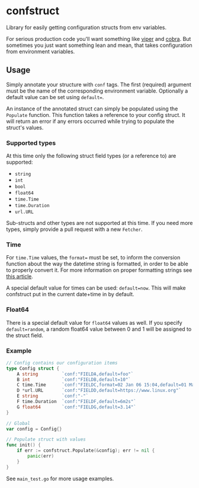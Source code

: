 # confstruct

Library for easily getting configuration structs from env variables.

For serious production code you'll want something like
[viper](https://github.com/spf13/viper) and
[cobra](https://github.com/spf13/cobra). But sometimes you just want
something lean and mean, that takes configuration from environment
variables.

## Usage

Simply annotate your structure with `conf` tags. The first (required)
argument must be the name of the corresponding environment variable.
Optionally a default value can be set using `default=`.

An instance of the annotated struct can simply be populated using
the `Populate` function. This function takes a reference to your
config struct. It will return an error if any errors occurred while
trying to populate the struct's values.

### Supported types

At this time only the following struct field types (or a reference to)
are supported:

* `string`
* `int`
* `bool`
* `float64`
* `time.Time`
* `time.Duration`
* `url.URL`

Sub-structs and other types are not supported at this time. If you
need more types, simply provide a pull request with a new `Fetcher`.

### Time

For `time.Time` values, the `format=` must be set, to inform the
conversion function about the way the datetime string is formatted,
in order to be able to properly convert it. For more information on
proper formatting strings see
[this article](https://programming.guide/go/format-parse-string-time-date-example.html).

A special default value for times can be used: `default=now`. This
will make confstruct put in the current date+time in by default.

### Float64

There is a special default value for `float64` values as well. If
you specify `default=random`, a random float64 value between 0 and 1
will be assigned to the struct field.

### Example

```go
// Config contains our configuration items
type Config struct {
    A string         `conf:"FIELDA,default=foo"`
    B int            `conf:"FIELDB,default=10"`
    C time.Time      `conf:"FIELDC,format=02 Jan 06 15:04,default=01 May 20 11:11"`
    D *url.URL       `conf:"FIELDD,default=https://www.linux.org"`
    E string         `conf:"-"`
    F time.Duration  `conf:"FIELDF,default=6m2s"`
    G float64        `conf:"FIELDG,default=3.14"`
}

// Global
var config = Config{}

// Populate struct with values
func init() {
    if err := confstruct.Populate(&config); err != nil {
        panic(err)
    }
}
```

See `main_test.go` for more usage examples.
